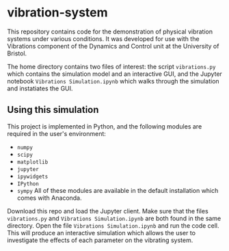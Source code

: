 # vibration-system

This repository contains code for the demonstration of physical vibration systems under various conditions. It was developed for use with the Vibrations component of the Dynamics and Control unit at the University of Bristol.

The home directory contains two files of interest: the script `vibrations.py` which contains the simulation model and an interactive GUI, and the Jupyter notebook `Vibrations Simulation.ipynb` which walks through the simulation and instatiates the GUI.

## Using this simulation

This project is implemented in Python, and the following modules are required in the user's environment:
- `numpy`
- `scipy`
- `matplotlib`
- `jupyter`
- `ipywidgets`
- `IPython`
- `sympy`
All of these modules are available in the default installation which comes with Anaconda.

Download this repo and load the Jupyter client. Make sure that the files `vibrations.py` and `Vibrations Simulation.ipynb` are both found in the same directory. Open the file `Vibrations Simulation.ipynb` and run the code cell. This will produce an interactive simulation which allows the user to investigate the effects of each parameter on the vibrating system.